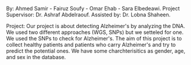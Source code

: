 By: Ahmed Samir - Fairuz Soufy - Omar Ehab - Sara Elbedeawi.
Project Supervisor: Dr. Ashraf Abdelraouf.
Assisted by: Dr. Lobna Shaheen.

Project: Our project is about detecting Alzheimer's by analyzing the DNA. We used two different approaches (WGS, SNPs) but we setteled for one. We used the SNPs to check for Alzheimer's. The aim of this project is to collect healthy patients and patients who carry Alzheimer's and try to predict the potential ones. We have some charchterisitics as gender, age, and sex in the database.
